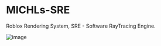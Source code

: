 # MICHLs-SRE
Roblox Rendering System, SRE - Software RayTracing Engine.

![image](https://github.com/michlbro/MICHLs-SRE/assets/96602061/94b1cb6d-a02a-4be9-bf64-72f24a6294c0)
